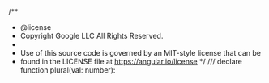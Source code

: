 /**
 * @license
 * Copyright Google LLC All Rights Reserved.
 *
 * Use of this source code is governed by an MIT-style license that can be
 * found in the LICENSE file at https://angular.io/license
 */
/// <amd-module name="@angular/common/locales/es-GQ" />
declare function plural(val: number): 